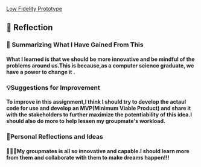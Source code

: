 [Low Fidelity Prototype](https://marvelapp.com/prototype/fhbjjci/screen/96385642)

 <h2>🌟 Reflection</h2>  
 <h3> 📘 Summarizing What I Have Gained From This </h3>
<h4> What I learned is that we should be more innovative and be mindful of the problems around us.This is because,as a computer science graduate,
we have a power to change it .</h4>

 <h3>💡Suggestions for Improvement </h3>
<h4>To improve in this assignment,I think I should try to develop the actaul code for use and develop an MVP(Minimum Viable Product) and share it with 
  the stakeholders to further maximize the potentiability of this idea.I should also do more to help lessen my groupmate's workload.
</h4>

 <h3> 🤔Personal Reflections and Ideas  </h3>
<h4>  🤩🤩🤩My groupmates is all so innovative and capable.I should learn more from them and collaborate with them to make dreams happen!!!
</h4>
